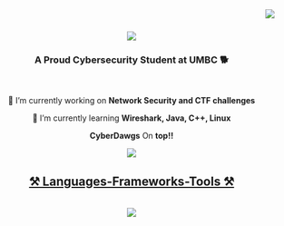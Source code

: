 <img align="right" src="https://visitor-badge.laobi.icu/badge?page_id=JustinMontero.JustinMontero" />

<h1 align="center">
    <img src="https://readme-typing-svg.demolab.com?font=Fira+Code&weight=600&size=30&pause=1000&color=F70000&center=true&width=436&lines=What's+Up+%F0%9F%8E%88;I'm+Justin+Montero+">
</h1>

<h3 align="center"> A Proud Cybersecurity Student at UMBC 🐕 </h3>

<br/>

<div align="center">
 
 🔭 I’m currently working on **Network Security and CTF challenges**
 
 🌱 I’m currently learning **Wireshark, Java, C++, Linux**
   
 **CyberDawgs** On **top!!**

 </div>
 
<div align="center"> 
 <!-- <a href="mailto:huevos@gmail.com">
    <img src="https://img.shields.io/badge/Gmail-333333?style=for-the-badge&logo=gmail&logoColor=red" /> -->
  </a>
  <a href="https://www.linkedin.com/in/justin-c-montero/" target="_blank">
    <img src="https://img.shields.io/badge/LinkedIn-0077B5?style=for-the-badge&logo=linkedin&logoColor=white" target="_blank" />
 <!-- </a>
  <a href="https://salesp07.github.io" target="_blank">
     <img src="https://img.shields.io/badge/Portfolio-FF5722?style=for-the-badge&logo=todoist&logoColor=white" target="_blank" /> <!-- sqlite, safari, google-chrome are other good icon options -->
<!--  </a>
</div>

<!-- <hr/> -->
 
<h2 align="center">⚒️ Languages-Frameworks-Tools ⚒️</h2>
<br/>
<div align="center">
    <img src="https://skillicons.dev/icons?i=html,css,vscode,python,java,github" />
   <!-- <img src="https://skillicons.dev/icons
    i=nodejs,python,javascript,typescript,express,firebase,mongodb,c,java,nextjs,mysql,flask" /><br>
</div> -->
<!--
<br/>
<hr/>

<!--
<div align="center">
  <h2>🐍 My Contributions 🐍</h2>
  <br>
  <img alt="snake eating my contributions" src="https://raw.githubusercontent.com/salesp07/salesp07/output/github-contribution-grid-snake.svg" />
  
  <br/><br/><br/>
</div>

<hr/>

<!--<h2 align="center">⚡ Stats ⚡</h2>
<br>
<div align=center>
  <img width=390 src="https://github-readme-streak-stats-salesp07.vercel.app/?user=salesp07&count_private=true&theme=react&border_radius=10" alt="streak stats"/>
  <img width=390 src="https://github-readme-stats-salesp07.vercel.app/api?username=salesp07&count_private=true&show_icons=true&theme=react&rank_icon=github&border_radius=10" alt="readme stats" />
  <br/>
  <img width=325 align="center" src="https://github-readme-stats-salesp07.vercel.app/api/top-langs/?username=salesp07&hide=HTML&langs_count=8&layout=compact&theme=react&border_radius=10&size_weight=0.5&count_weight=0.5&exclude_repo=github-readme-stats" alt="top langs" />
</div>

<br/><br/>

<hr/>

<br/>

<div align="center">
<a href='https://ko-fi.com/V7V4RAK9C' target='_blank'><img height='64' style='border:0px;height:64px;' src='https://storage.ko-fi.com/cdn/kofi1.png?v=3' border='0' alt='Buy Me a Coffee at ko-fi.com' /></a>
</div>

<br/> -->
